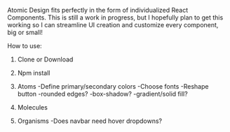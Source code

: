 Atomic Design fits perfectly in the form of individualized React Components. This is still a work in progress, but I hopefully plan to get this working so I can streamline UI creation and customize every component, big or small!

How to use:

1. Clone or Download

2. Npm install

3. Atoms
  -Define primary/secondary colors
  -Choose fonts
  -Reshape button
    -rounded edges?
    -box-shadow?
    -gradient/solid fill?

4. Molecules

5. Organisms
   -Does navbar need hover dropdowns?
